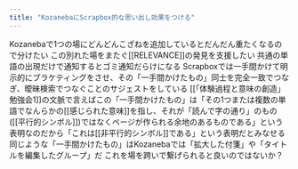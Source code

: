 ```yaml
---
title: "KozanebaにScrapbox的な思い出し効果をつける"
---
```


Kozanebaで1つの場にどんどんこざねを追加しているとだんだん重たくなるので分けたい
この別れた場をまたぐ[[RELEVANCE]]の発見を支援したい
共通の単語の出現だけで通知するとゴミ通知だらけになる
Scrapboxでは一手間かけて明示的にブラケティングをさせ、その「一手間かけたもの」同士を完全一致でつなぎ、曖昧検索でつなぐことのサジェストをしている
[[「体験過程と意味の創造」勉強会1]]の文脈で言えばこの「一手間かけたもの」は「その1つまたは複数の単語でなんらかの[[感じられた意味]]を指し、それが「読んで字の通り」のもの([[平行的シンボル]])ではなくページが作られる余地のあるものである」という表明なのだから「これは[[非平行的シンボル]]である」という表明だとみなせる
同じような「一手間かけたもの」はKozanebaでは「拡大した付箋」や「タイトルを編集したグループ」だ
これを場を跨いで繋げられると良いのではないか？
